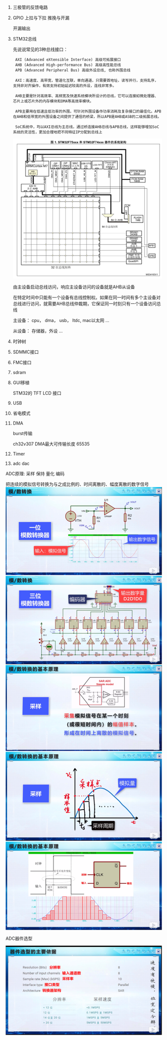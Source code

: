 1. 三极管的反馈电路

2. GPIO 上拉与下拉 推挽与开漏

	开漏输出

3. STM32总线

	先说说常见的3种总线接口：

		AXI (Advanced eXtensible Interface) 高级可拓展接口
		AHB (Advanced High-performance Bus) 高级高性能总线
		APB (Advanced Peripheral Bus) 高级外设总线, 也称外围总线

		AXI：高速度、高带宽，管道化互联，单向通道，只需要首地址，读写并行，支持乱序，支持非对齐操作，有效支持初始延迟较高的外设，连线非常多。

		AHB主要是针对高效率、高频宽及快速系统模块所设计的总线，它可以连接如微处理器、芯片上或芯片外的内存模块和DMA等高效率模块。

		APB主要用在低速且低功率的外围，可针对外围设备作功率消耗及复杂接口的最佳化。APB在AHB和低带宽的外围设备之间提供了通信的桥梁，所以APB是AHB或ASB的二级拓展总线。

		SoC系统中，均以AXI总线为主总线，通过桥连接AHB总线与APB总线，这样能够增加SoC系统的灵活性，更加合理地把不同特征IP分配到总线上

	![](images/%E6%8A%80%E8%83%BD%E6%80%BB%E7%BB%93%202020-07-05-11-23-09.png)

	由主设备启动总线访问，响应主设备访问的设备就是AHB从设备

	在特定时间中只能有一个设备有总线控制权。如果在同一时间有多个主设备对总线进行访问，就需要AHB总线仲裁期，它保证同一时刻只有一个设备访问总线

	主设备：
		cpu， dma， usb， ltdc, mac以太网 ...

	从设备：
		存储器，外设 ...

4. 时钟树

5. SDMMC接口

6. FMC接口

7. sdram

8. GUI移植

	STM32的 TFT LCD 接口

9.  USB

10. 省电模式

11. DMA

	burst传输

    ch32v307 DMA最大可传输长度 65535

12. Timer

13. adc dac

ADC原理: 采样 保持 量化 编码

把连续的模拟信号转换为与之成比例的、时间离散的、幅度离散的数字信号
![](images/ADC%E5%8E%9F%E7%90%8601.png)
![](images/ADC%E5%8E%9F%E7%90%8602.png)
![](images/ADC%20%E9%87%87%E6%A0%B700.png)
![](images/ADC%20%E9%87%87%E6%A0%B701.png)
![](images/ADC%20%E9%87%87%E6%A0%B703.png)


ADC器件选型

![](images/ADC%E5%99%A8%E4%BB%B6%E9%80%89%E5%9E%8B.png)
